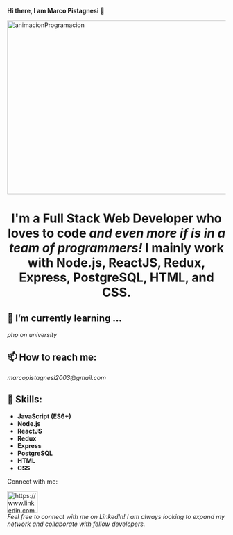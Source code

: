 <span style="font-weight: bold">Hi there, I am Marco Pistagnesi</span> 👋

<img width="600" height="400" align="center" src="https://static.wixstatic.com/media/669128_ec1c7a78e9694aec8a07c2e48b292ae1~mv2.gif" alt="animacionProgramacion"/>

<h1 align="center"><span style="font-weight: bold">I'm a Full Stack Web Developer who loves to code</span><span style="font-style: italic"> and even more if is in a team of programmers!</span> I mainly work with Node.js, ReactJS, Redux, Express, PostgreSQL, HTML, and CSS.</h1>

<h2><span style="font-weight: bold">🌱 I’m currently learning ...</span></h2>
<p><span style="font-style: italic">php on university</span></p>

<h2><span style="font-weight: bold">📫 How to reach me:</span></h2>
<p><span style="font-style: italic">marcopistagnesi2003@gmail.com</span></p>

<h2><span style="font-weight: bold">🚀 Skills:</span></h2>
<ul>
  <li><span style="font-weight: bold">JavaScript (ES6+)</span></li>
  <li><span style="font-weight: bold">Node.js</span></li>
  <li><span style="font-weight: bold">ReactJS</span></li>
  <li><span style="font-weight: bold">Redux</span></li>
  <li><span style="font-weight: bold">Express</span></li>
  <li><span style="font-weight: bold">PostgreSQL</span></li>
  <li><span style="font-weight: bold">HTML</span></li>
  <li><span style="font-weight: bold">CSS</span></li>
</ul>

<p>Connect with me:</p>
<p>
  <a href="https://linkedin.com/in/marco-pistagnesi-0a3993243/" target="_blank">
    <img align="center" src="https://cdn.jsdelivr.net/npm/simple-icons@3.0.1/icons/linkedin.svg"
         alt="https://www.linkedin.com/in/marco-pistagnesi-0a3993243/"
         height="50" width="70" />
  </a>
  <br/>
  <span style="font-style: italic">Feel free to connect with me on LinkedIn! I am always looking to expand my network and collaborate with fellow developers.</span>
</p>
